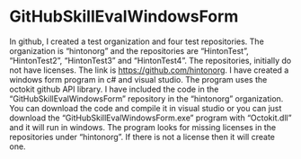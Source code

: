 # GitHubSkillEvalWindowsForm

In github, I created a test organization and four test repositories. The organization is “hintonorg” and the repositories are “HintonTest”, “HintonTest2”, “HintonTest3” and “HintonTest4”. The repositories, initially do not have licenses. The link is https://github.com/hintonorg.
I have created a windows form program in c# and visual studio. The program uses the octokit github API library. I have included the code in the “GitHubSkillEvalWindowsForm” repository in the “hintonorg” organization. You can download the code and compile it in visual studio or you can just download the “GitHubSkillEvalWindowsForm.exe” program with “Octokit.dll” and it will run in windows. The program looks for missing licenses in the repositories under “hintonorg”. If there is not a license then it will create one.
